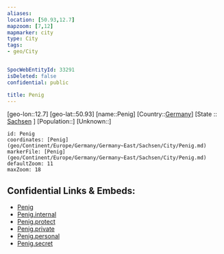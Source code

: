 ```yaml
---
aliases: 
location: [50.93,12.7]
mapzoom: [7,12] 
mapmarker: city 
type: City
tags:
- geo/City


SpocWebEntityId: 33291
isDeleted: false
confidential: public

title: Penig
---
```

[geo-lon::12.7]
[geo-lat::50.93]
[name::Penig]
[Country::[Germany](geo/Continent/Europe/Germany.md)]
[State :: [Sachsen](geo/Continent/Europe/Germany/Germany~East/Sachsen.md) ]
[Population::]
[Unknown::]


```leaflet
id: Penig
coordinates: [Penig](geo/Continent/Europe/Germany/Germany~East/Sachsen/City/Penig.md)
markerFile: [Penig](geo/Continent/Europe/Germany/Germany~East/Sachsen/City/Penig.md)
defaultZoom: 11 
maxZoom: 18
```


## Confidential Links & Embeds: 
- [Penig](../../../../../../../../_public/geo/Continent/Europe/Germany/Germany~East/Sachsen/City/Penig.md) 
- [Penig.internal](../../../../../../../../_internal/geo/Continent/Europe/Germany/Germany~East/Sachsen/City/Penig.internal.md) 
- [Penig.protect](../../../../../../../../_protect/geo/Continent/Europe/Germany/Germany~East/Sachsen/City/Penig.protect.md) 
- [Penig.private](../../../../../../../../_private/geo/Continent/Europe/Germany/Germany~East/Sachsen/City/Penig.private.md) 
- [Penig.personal](../../../../../../../../_personal/geo/Continent/Europe/Germany/Germany~East/Sachsen/City/Penig.personal.md) 
- [Penig.secret](../../../../../../../../_secret/geo/Continent/Europe/Germany/Germany~East/Sachsen/City/Penig.secret.md) 
